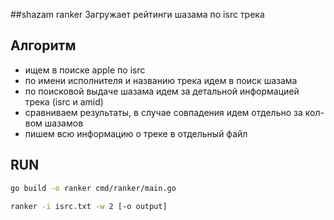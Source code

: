 ##shazam ranker
Загружает рейтинги шазама по isrc трека

## Алгоритм
- ищем в поиске apple по isrc
- по имени исполнителя и названию трека идем в поиск шазама
- по поисковой выдаче шазама идем за детальной информацией трека (isrc и amid)
- сравниваем результаты, в случае совпадения идем отдельно за кол-вом шазамов
- пишем всю информацию о треке в отдельный файл

## RUN
```bash
go build -o ranker cmd/ranker/main.go

ranker -i isrc.txt -w 2 [-o output]
```